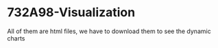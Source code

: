 # 732A98-Visualization
All of them are html files, we have to download them to see the dynamic charts
